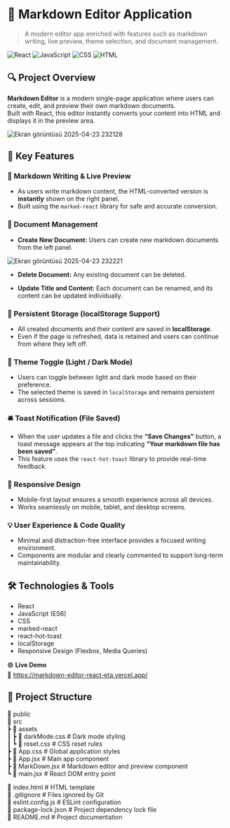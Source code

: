 # 📖 Markdown Editor Application

> A modern editor app enriched with features such as markdown writing, live preview, theme selection, and document management.

![React](https://img.shields.io/badge/React-20232A?style=for-the-badge&logo=react)
![JavaScript](https://img.shields.io/badge/JavaScript-F7DF1E?style=for-the-badge&logo=javascript)
![CSS](https://img.shields.io/badge/CSS-1572B6?style=for-the-badge&logo=css3)
![HTML](https://img.shields.io/badge/HTML5-E34F26?style=for-the-badge&logo=html5)

## 🔍 Project Overview

**Markdown Editor** is a modern single-page application where users can create, edit, and preview their own markdown documents.  
Built with React, this editor instantly converts your content into HTML and displays it in the preview area.


![Ekran görüntüsü 2025-04-23 232128](https://github.com/user-attachments/assets/8c1725cb-4e9b-4180-8b25-ec9c9dca3a47)


## 🚀 Key Features

### 📝 Markdown Writing & Live Preview
- As users write markdown content, the HTML-converted version is **instantly** shown on the right panel.
- Built using the `marked-react` library for safe and accurate conversion.

### 📁 Document Management
- **Create New Document:** Users can create new markdown documents from the left panel.


![Ekran görüntüsü 2025-04-23 232221](https://github.com/user-attachments/assets/31bcab34-d39c-4d56-bc1e-9167e1d4a78b)


- **Delete Document:** Any existing document can be deleted.

- **Update Title and Content:** Each document can be renamed, and its content can be updated individually.

### 💾 Persistent Storage (localStorage Support)
- All created documents and their content are saved in **localStorage**.
- Even if the page is refreshed, data is retained and users can continue from where they left off.

### 🌙 Theme Toggle (Light / Dark Mode)
- Users can toggle between light and dark mode based on their preference.
- The selected theme is saved in `localStorage` and remains persistent across sessions.

### 🛎️ Toast Notification (File Saved)
- When the user updates a file and clicks the **“Save Changes”** button, a toast message appears at the top indicating **“Your markdown file has been saved”**.
- This feature uses the `react-hot-toast` library to provide real-time feedback.

### 📱 Responsive Design
- Mobile-first layout ensures a smooth experience across all devices.
- Works seamlessly on mobile, tablet, and desktop screens.

### 💡 User Experience & Code Quality
- Minimal and distraction-free interface provides a focused writing environment.
- Components are modular and clearly commented to support long-term maintainability.

## 🛠️ Technologies & Tools

- React  
- JavaScript (ES6)  
- CSS  
- marked-react  
- react-hot-toast  
- localStorage  
- Responsive Design (Flexbox, Media Queries)

🟢 **Live Demo**  
🔗 https://markdown-editor-react-eta.vercel.app/

## 📂 Project Structure

📁 public  
📁 src  
 ┣ 📁 assets  
 ┃ ┣ 📄 darkMode.css             # Dark mode styling  
 ┃ ┗ 📄 reset.css                # CSS reset rules  
 ┣ 📄 App.css                    # Global application styles  
 ┣ 📄 App.jsx                    # Main app component  
 ┣ 📄 MarkDown.jsx               # Markdown editor and preview component  
 ┗ 📄 main.jsx                   # React DOM entry point  

📄 index.html                    # HTML template  
📄 .gitignore                    # Files ignored by Git  
📄 eslint.config.js              # ESLint configuration  
📄 package-lock.json             # Project dependency lock file  
📄 README.md                     # Project documentation
